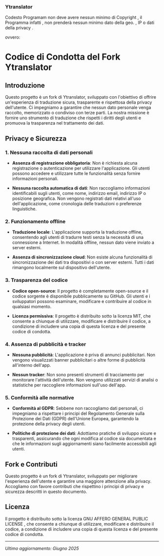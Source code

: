 <h3>Ytranslator</h3>

Codesto Programam non deve avere nessun minimo di Copyright , il Programma 
infatti , non prenderà nessun minimo dato della geo. , IP o dati della privacy .

ovvero:

# Codice di Condotta del Fork Ytranslator

## Introduzione

Questo progetto è un fork di Ytranslator, sviluppato con l'obiettivo di offrire un'esperienza di traduzione sicura, trasparente e rispettosa della privacy dell'utente. Ci impegniamo a garantire che nessun dato personale venga raccolto, memorizzato o condiviso con terze parti. La nostra missione è fornire uno strumento di traduzione che rispetti i diritti degli utenti e promuova la trasparenza nel trattamento dei dati.

## Privacy e Sicurezza

### 1. Nessuna raccolta di dati personali

- **Assenza di registrazione obbligatoria**: Non è richiesta alcuna registrazione o autenticazione per utilizzare l'applicazione. Gli utenti possono accedere e utilizzare tutte le funzionalità senza fornire informazioni personali.

- **Nessuna raccolta automatica di dati**: Non raccogliamo informazioni identificabili sugli utenti, come nome, indirizzo email, indirizzo IP o posizione geografica. Non vengono registrati dati relativi all'uso dell'applicazione, come cronologia delle traduzioni o preferenze linguistiche.

### 2. Funzionamento offline

- **Traduzione locale**: L'applicazione supporta la traduzione offline, consentendo agli utenti di tradurre testi senza la necessità di una connessione a Internet. In modalità offline, nessun dato viene inviato a server esterni.

- **Assenza di sincronizzazione cloud**: Non esiste alcuna funzionalità di sincronizzazione dei dati tra dispositivi o con server esterni. Tutti i dati rimangono localmente sul dispositivo dell'utente.

### 3. Trasparenza del codice

- **Codice open-source**: Il progetto è completamente open-source e il codice sorgente è disponibile pubblicamente su GitHub. Gli utenti e i sviluppatori possono esaminare, modificare e contribuire al codice in qualsiasi momento.

- **Licenza permissiva**: Il progetto è distribuito sotto la licenza MIT, che consente a chiunque di utilizzare, modificare e distribuire il codice, a condizione di includere una copia di questa licenza e del presente codice di condotta.

### 4. Assenza di pubblicità e tracker

- **Nessuna pubblicità**: L'applicazione è priva di annunci pubblicitari. Non vengono visualizzati banner pubblicitari o altre forme di pubblicità all'interno dell'app.

- **Nessun tracker**: Non sono presenti strumenti di tracciamento per monitorare l'attività dell'utente. Non vengono utilizzati servizi di analisi o statistiche per raccogliere informazioni sull'uso dell'app.

### 5. Conformità alle normative

- **Conformità al GDPR**: Sebbene non raccogliamo dati personali, ci impegniamo a rispettare i principi del Regolamento Generale sulla Protezione dei Dati (GDPR) dell'Unione Europea, garantendo la protezione della privacy degli utenti.

- **Politiche di protezione dei dati**: Adottiamo pratiche di sviluppo sicure e trasparenti, assicurando che ogni modifica al codice sia documentata e che le informazioni sugli aggiornamenti siano facilmente accessibili agli utenti.

## Fork e Contributi

Questo progetto è un fork di Ytranslator, sviluppato per migliorare l'esperienza dell'utente e garantire una maggiore attenzione alla privacy. Accogliamo con favore contributi che rispettino i principi di privacy e sicurezza descritti in questo documento.

## Licenza

Il progetto è distribuito sotto la licenza   GNU AFFERO GENERAL PUBLIC LICENSE , che consente a chiunque di utilizzare, modificare e distribuire il codice, a condizione di includere una copia di questa licenza e del presente codice di condotta.



-------------------------------------

*Ultimo aggiornamento: Giugno 2025*
